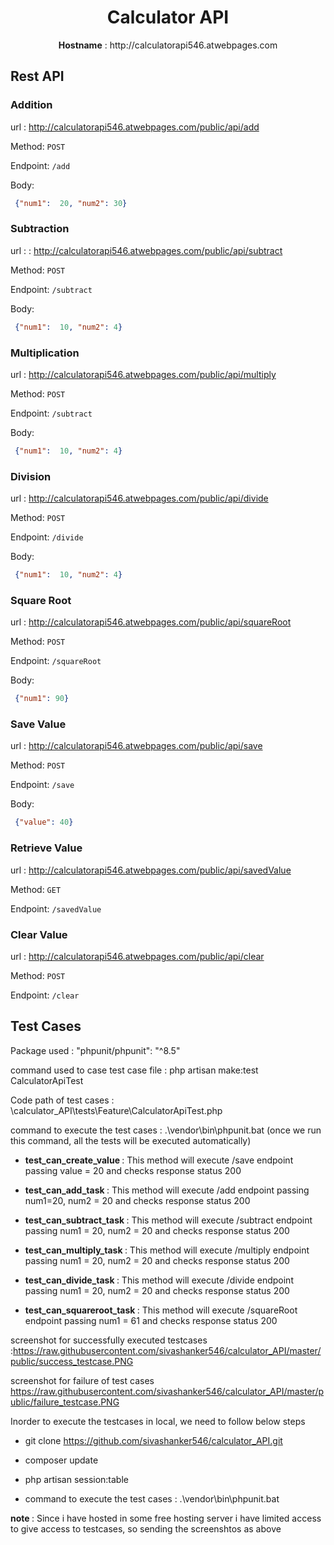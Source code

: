 <h1 align="center">Calculator API</h1>
<p  align="center"> <b>Hostname</b> : http://calculatorapi546.atwebpages.com </p>


## Rest API

### Addition
url : http://calculatorapi546.atwebpages.com/public/api/add

Method: `POST`

Endpoint: `/add`

Body: 
```json
 {"num1":  20, "num2": 30}
```

### Subtraction
url :  : http://calculatorapi546.atwebpages.com/public/api/subtract

Method: `POST`

Endpoint: `/subtract`

Body: 
```json
 {"num1":  10, "num2": 4}
```

### Multiplication 

url : http://calculatorapi546.atwebpages.com/public/api/multiply

Method: `POST`

Endpoint: `/subtract`

Body: 
```json
 {"num1":  10, "num2": 4}
```
### Division
url : http://calculatorapi546.atwebpages.com/public/api/divide

Method: `POST`

Endpoint: `/divide`

Body: 
```json
 {"num1":  10, "num2": 4}
```
### Square Root
url : http://calculatorapi546.atwebpages.com/public/api/squareRoot

Method: `POST`

Endpoint: `/squareRoot`

Body: 
```json
 {"num1": 90}
```
### Save Value
url : http://calculatorapi546.atwebpages.com/public/api/save

Method: `POST`

Endpoint: `/save`

Body: 
```json
 {"value": 40}
```

### Retrieve Value
url : http://calculatorapi546.atwebpages.com/public/api/savedValue

Method: `GET`

Endpoint: `/savedValue`

### Clear Value
url : http://calculatorapi546.atwebpages.com/public/api/clear

Method: `POST`

Endpoint: `/clear`

## Test Cases

Package used : "phpunit/phpunit": "^8.5"

command used to case test case file : php artisan make:test CalculatorApiTest

Code path of test cases : \calculator_API\tests\Feature\CalculatorApiTest.php

command to execute the test cases : .\vendor\bin\phpunit.bat (once we run this command, all the tests will be executed automatically)

- <b>test_can_create_value  </b> : This method will execute /save endpoint passing value = 20 and checks response status 200  

- <b>test_can_add_task  </b> : This method will execute /add endpoint passing num1=20, num2 = 20 and checks response status 200  

- <b>test_can_subtract_task  </b> : This method will execute /subtract endpoint passing num1 = 20, num2 = 20 and checks response status 200  

- <b>test_can_multiply_task  </b> : This method will execute /multiply endpoint passing num1 = 20, num2 = 20 and checks response status 200  

- <b>test_can_divide_task </b> : This method will execute /divide endpoint passing num1 = 20, num2 = 20 and checks response status 200  

- <b>test_can_squareroot_task </b> : This method will execute /squareRoot endpoint passing num1 = 61 and checks response status 200  

screenshot for successfully executed testcases :https://raw.githubusercontent.com/sivashanker546/calculator_API/master/public/success_testcase.PNG

screenshot for failure of test cases  https://raw.githubusercontent.com/sivashanker546/calculator_API/master/public/failure_testcase.PNG 

Inorder to execute the testcases in local, we need to follow below steps 
- git clone https://github.com/sivashanker546/calculator_API.git

- composer update 

- php artisan session:table 

- command to execute the test cases : .\vendor\bin\phpunit.bat

<b> note </b> : Since i have hosted in some free hosting server i have limited access to give access to testcases, so sending the screenshtos as above 


